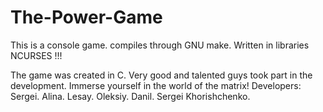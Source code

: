# The-Power-Game
This is a console game. 
compiles through GNU make. 
Written in libraries NCURSES !!!


The game was created in C. Very good and talented guys took part in the development. Immerse yourself in the world of the matrix!
Developers: 
  Sergei. 
  Alina.
  Lesay. 
  Oleksiy. 
  Danil. 
  Sergei Khorishchenko.


